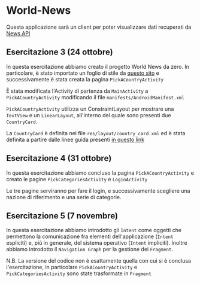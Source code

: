 # World-News

Questa applicazione sarà un client per poter visualizzare dati recuperati da [News API](https://newsapi.org)

## Esercitazione 3 (24 ottobre)

In questa esercitazione abbiamo creato il progetto World News da zero. In particolare, è stato importato un foglio di stile da [questo sito](https://material-foundation.github.io/material-theme-builder/) e successivamente è stata creata la pagina `PickACountryActivity`

È stata modificata l'Activity di partenza da `MainActivity` a `PickACountryActivity` modificando il file `manifests/AndroidManifest.xml`

`PickACountryActivity` utilizza un ConstraintLayout per mostrare una `TextView` e un `LinearLayout`, all'interno del quale sono presenti due `CountryCard`.

La `CountryCard` è definita nel file `res/layout/country_card.xml` ed è stata definita a partire dalle linee guida presenti [in questo link](https://github.com/material-components/material-components-android/blob/master/docs/components/Card.md)

## Esercitazione 4 (31 ottobre)

In questa esercitazione abbiamo concluso la pagina `PickACountryActivity` e creato le pagine `PickCategoriesActivity` e `LoginActivity`

Le tre pagine serviranno per fare il login, e successivamente scegliere una nazione di riferimento e una serie di categorie.


## Esercitazione 5 (7 novembre)

In questa esercitazione abbiamo introdotto gli `Intent` come oggetti che permettono la comunicazione fra elementi dell'applicazione (`Intent` espliciti) e, più in generale, del sistema operativo (`Intent` impliciti). Inoltre abbiamo introdotto il `Navigation Graph` per la gestione dei `Fragment`. 

N.B. La versione del codice non è esattamente quella con cui si è conclusa l'esercitazione, in particolare `PickACountryActivity` e `PickCategoriesActivity` sono state trasformate in `Fragment`

